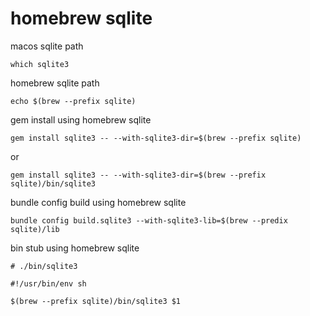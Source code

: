 # homebrew sqlite

macos sqlite path

```shell
which sqlite3
```

homebrew sqlite path

```shell
echo $(brew --prefix sqlite)
```

gem install using homebrew sqlite

```shell
gem install sqlite3 -- --with-sqlite3-dir=$(brew --prefix sqlite)
```

or

```shell
gem install sqlite3 -- --with-sqlite3-dir=$(brew --prefix sqlite)/bin/sqlite3
```

bundle config build using homebrew sqlite

```shell
bundle config build.sqlite3 --with-sqlite3-lib=$(brew --predix sqlite)/lib
```

bin stub using homebrew sqlite

```shell
# ./bin/sqlite3

#!/usr/bin/env sh

$(brew --prefix sqlite)/bin/sqlite3 $1
```
